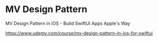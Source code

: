 # MV Design Pattern

MV Design Pattern in iOS - Build SwiftUI Apps Apple's Way

https://www.udemy.com/course/mv-design-pattern-in-ios-for-swiftui
